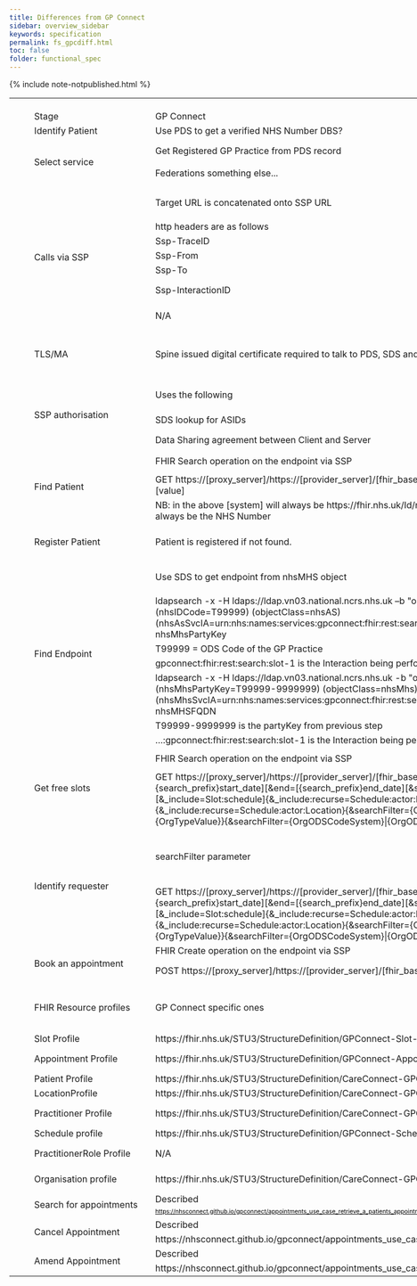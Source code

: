 ```yaml
---
title: Differences from GP Connect
sidebar: overview_sidebar
keywords: specification
permalink: fs_gpcdiff.html
toc: false
folder: functional_spec
---
```


{% include note-notpublished.html %}



<table border=0 cellpadding=0 cellspacing=0 width=2488 style='border-collapse:
 collapse;table-layout:fixed;width:1868pt'>
 <col width=27 style='mso-width-source:userset;mso-width-alt:768;width:20pt'>
 <col width=225 style='mso-width-source:userset;mso-width-alt:6400;width:169pt'>
 <col width=566 span=2 style='mso-width-source:userset;mso-width-alt:16099;
 width:425pt'>
 <col class=xl65 width=566 style='mso-width-source:userset;mso-width-alt:16099;
 width:425pt'>
 <col width=538 style='mso-width-source:userset;mso-width-alt:15303;width:404pt'>
 <tr height=20 style='height:15.0pt'>
  <td height=20 width=27 style='height:15.0pt;width:20pt'></td>
  <td width=225 style='width:169pt'></td>
  <td width=566 style='width:425pt'></td>
  <td width=566 style='width:425pt'></td>
  <td class=xl65 width=566 style='width:425pt'></td>
  <td width=538 style='width:404pt'></td>
 </tr>
 <tr height=21 style='height:15.75pt'>
  <td height=21 style='height:15.75pt'></td>
  <td class=xl75>Stage</td>
  <td class=xl75 style='border-left:none'>GP Connect</td>
  <td class=xl75 style='border-left:none'>Care Connect</td>
  <td class=xl76 width=566 style='border-left:none;width:425pt'>Difference</td>
  <td class=xl75 style='border-left:none'>Rationale for change</td>
 </tr>
 <tr height=21 style='height:15.75pt'>
  <td height=21 class=xl66 style='height:15.75pt'></td>
  <td class=xl67 style='border-top:none'>Identify Patient</td>
  <td class=xl68 style='border-top:none;border-left:none'>Use PDS to get a
  verified NHS Number DBS?</td>
  <td class=xl68 style='border-top:none;border-left:none'>Use PDS to get a
  verified NHS Number</td>
  <td class=xl68 style='border-top:none;border-left:none'>None</td>
  <td class=xl68 style='border-top:none;border-left:none'>N/A</td>
 </tr>
 <tr height=80 style='height:60.0pt'>
  <td height=80 class=xl66 style='height:60.0pt'></td>
  <td class=xl77 style='border-top:none'>Select service</td>
  <td class=xl79 width=566 style='border-top:none;border-left:none;width:425pt'>Get
  Registered GP Practice from PDS record<br>
    <br>
    Federations something else...</td>
  <td class=xl78 style='border-top:none;border-left:none'>Use DOS to select a
  DOS profile</td>
  <td class=xl79 width=566 style='border-top:none;border-left:none;width:425pt'>In
  GP Connect, this is done as part of the PDS lookup, in Care Connect, it's a
  separate call to the DOS, but one which is MOSTLY already taking place. Some
  change needed to the DOS to return the ASID.</td>
  <td class=xl79 width=538 style='border-top:none;border-left:none;width:404pt'>GP
  Connect is all about booking appointments with a GP Practice, which is a
  known ODS code. We're looking beyond this to services as identified from the
  DOS, or by ASID. These can also be found from SDS using ODS code.</td>
 </tr>
 <tr height=60 style='mso-height-source:userset;height:45.0pt'>
  <td height=60 class=xl66 style='height:45.0pt'></td>
  <td rowspan=7 class=xl67 style='border-top:none'>Calls via SSP</td>
  <td class=xl68 style='border-top:none;border-left:none'>Target URL is
  concatenated onto SSP URL</td>
  <td class=xl68 style='border-top:none;border-left:none'>Target URL is
  concatenated onto SSP URL</td>
  <td class=xl69 width=566 style='border-top:none;border-left:none;width:425pt'>No
  change</td>
  <td rowspan=7 class=xl69 width=538 style='border-top:none;width:404pt'>The
  Interaction IDs are different to allow them to be individually authorised,
  and to permit different endpoints to be offered per interaction. If there
  were no differences elsewhere they COULD be the same.<br>
    <br>
    SSP Could inspect the Authorization header and make decisions based on that
  (not currently in scope).</td>
 </tr>
 <tr height=20 style='height:15.0pt'>
  <td height=20 class=xl66 style='height:15.0pt'></td>
  <td class=xl68 style='border-top:none;border-left:none'>http headers are as
  follows</td>
  <td class=xl68 style='border-top:none;border-left:none'>http headers are as
  follows</td>
  <td class=xl69 width=566 style='border-top:none;border-left:none;width:425pt'>Interaction
  IDs are different</td>
 </tr>
 <tr height=20 style='height:15.0pt'>
  <td height=20 class=xl66 style='height:15.0pt'></td>
  <td class=xl70 style='border-top:none;border-left:none'>Ssp-TraceID</td>
  <td class=xl70 style='border-top:none;border-left:none'>Ssp-TraceID = a UUID</td>
  <td class=xl71 width=566 style='border-top:none;border-left:none;width:425pt'>No
  change</td>
 </tr>
 <tr height=20 style='height:15.0pt'>
  <td height=20 class=xl66 style='height:15.0pt'></td>
  <td class=xl70 style='border-top:none;border-left:none'>Ssp-From</td>
  <td class=xl70 style='border-top:none;border-left:none'>Ssp-From = Client
  system ASID</td>
  <td class=xl71 width=566 style='border-top:none;border-left:none;width:425pt'>No
  change</td>
 </tr>
 <tr height=20 style='height:15.0pt'>
  <td height=20 class=xl66 style='height:15.0pt'></td>
  <td class=xl70 style='border-top:none;border-left:none'>Ssp-To</td>
  <td class=xl70 style='border-top:none;border-left:none'>Ssp-To = Server ASID</td>
  <td class=xl71 width=566 style='border-top:none;border-left:none;width:425pt'>No
  change</td>
 </tr>
 <tr height=20 style='height:15.0pt'>
  <td height=20 class=xl66 style='height:15.0pt'></td>
  <td class=xl70 style='border-top:none;border-left:none'>Ssp-InteractionID</td>
  <td class=xl70 style='border-top:none;border-left:none'>Ssp-InteractionID =
  Interaction ID from SDS specific to the call being made.</td>
  <td class=xl71 width=566 style='border-top:none;border-left:none;width:425pt'>Specific
  set for GP Connect, and another for Care Connect</td>
 </tr>
 <tr height=20 style='height:15.0pt'>
  <td height=20 class=xl66 style='height:15.0pt'></td>
  <td class=xl89 style='border-left:none'>N/A</td>
  <td class=xl89 style='border-left:none'>Authorization</td>
  <td class=xl71 width=566 style='border-top:none;border-left:none;width:425pt'>Uses
  a JWT token in an Authorization http header (not used by SSP)</td>
 </tr>
 <tr height=20 style='height:15.0pt'>
  <td height=20 class=xl66 style='height:15.0pt'></td>
  <td rowspan=2 class=xl77 style='border-top:none'>TLS/MA</td>
  <td rowspan=2 class=xl78>Spine issued digital certificate required to talk to
  PDS, SDS and SSP</td>
  <td rowspan=2 class=xl78>Spine issued digital certificate required to talk to
  PDS, SDS and SSP</td>
  <td class=xl79 width=566 style='border-top:none;border-left:none;width:425pt'>No
  change</td>
  <td rowspan=2 class=xl78 style='border-top:none'>N/A</td>
 </tr>
 <tr height=34 style='height:25.5pt'>
  <td height=34 class=xl66 style='height:25.5pt'></td>
  <td class=xl80 width=566 style='border-top:none;border-left:none;width:425pt'>If
  client is <font class="font11">only </font><font class="font7">assured for
  appointment booking, a certificate with a specific prefix will be issued, to
  prevent it being used to do anything else.</font></td>
 </tr>
 <tr height=40 style='mso-height-source:userset;height:30.0pt'>
  <td height=40 class=xl66 style='height:30.0pt'></td>
  <td rowspan=3 class=xl67 style='border-top:none'>SSP authorisation</td>
  <td class=xl68 style='border-top:none;border-left:none'>Uses the following</td>
  <td class=xl68 style='border-top:none;border-left:none'>Uses the following</td>
  <td class=xl69 width=566 style='border-top:none;border-left:none;width:425pt'>No
  Data Sharing Agreement required</td>
  <td rowspan=3 class=xl69 width=538 style='border-top:none;width:404pt'>For
  MVP we're not requesting Patient info, hence lower IG concerns. The DSA
  approach doesn't scale for &quot;any to any&quot; as the scope expands.<br>
    <br>
    Could be implemented in Authorization headers rather than config file.</td>
 </tr>
 <tr height=20 style='height:15.0pt'>
  <td height=20 class=xl66 style='height:15.0pt'></td>
  <td class=xl70 style='border-top:none;border-left:none'>SDS lookup for ASIDs</td>
  <td class=xl70 style='border-top:none;border-left:none'>SDS lookup for ASIDs</td>
  <td class=xl71 width=566 style='border-top:none;border-left:none;width:425pt'>No
  change</td>
 </tr>
 <tr height=20 style='height:15.0pt'>
  <td height=20 class=xl66 style='height:15.0pt'></td>
  <td class=xl70 style='border-top:none;border-left:none'>Data Sharing
  agreement between Client and Server</td>
  <td class=xl70 style='border-top:none;border-left:none'>N/A</td>
  <td class=xl71 width=566 style='border-top:none;border-left:none;width:425pt'>Not
  required</td>
 </tr>
 <tr height=40 style='mso-height-source:userset;height:30.0pt'>
  <td height=40 class=xl66 style='height:30.0pt'></td>
  <td rowspan=3 class=xl77 style='border-top:none'>Find Patient</td>
  <td class=xl78 style='border-top:none;border-left:none'>FHIR Search operation
  on the endpoint via SSP</td>
  <td rowspan=3 class=xl78 style='border-top:none'>N/A</td>
  <td rowspan=3 class=xl79 width=566 style='border-top:none;width:425pt'>Patient
  find is not used in Care Connect</td>
  <td rowspan=3 class=xl79 width=538 style='border-top:none;width:404pt'>GP
  Connect works on the GP concept of patients being registered in a practice.
  Many other services will not have this concept.</td>
 </tr>
 <tr height=20 style='height:15.0pt'>
  <td height=20 class=xl66 style='height:15.0pt'></td>
  <td class=xl81 width=566 style='border-top:none;border-left:none;width:425pt'>GET
  https://[proxy_server]/https://[provider_server]/[fhir_base]/Patient?identifier=[system]|[value]</td>
 </tr>
 <tr height=41 style='mso-height-source:userset;height:30.75pt'>
  <td height=41 class=xl66 style='height:30.75pt'></td>
  <td class=xl82 width=566 style='border-top:none;border-left:none;width:425pt'>NB:
  in the above [system] will always be https://fhir.nhs.uk/Id/nhs-number and
  [value] will always be the NHS Number</td>
 </tr>
 <tr height=40 style='height:30.0pt'>
  <td height=40 class=xl66 style='height:30.0pt'></td>
  <td class=xl67 style='border-top:none'>Register Patient</td>
  <td class=xl68 style='border-top:none;border-left:none'>Patient is registered
  if not found.</td>
  <td class=xl68 style='border-top:none;border-left:none'>N/A</td>
  <td class=xl69 width=566 style='border-top:none;border-left:none;width:425pt'>Register
  Patient is not done in Care Connect</td>
  <td class=xl69 width=538 style='border-top:none;border-left:none;width:404pt'>If
  the service requires a patient to be registered, it can perform this within
  the atomic booking process, rather than have a separate routine.</td>
 </tr>
 <tr height=60 style='mso-height-source:userset;height:45.0pt'>
  <td height=60 style='height:45.0pt'></td>
  <td rowspan=7 class=xl77 style='border-top:none'>Find Endpoint</td>
  <td class=xl78 style='border-top:none;border-left:none'>Use SDS to get
  endpoint from nhsMHS object</td>
  <td class=xl78 style='border-top:none;border-left:none'>Use SDS to get
  endpoint from nhsMHS object</td>
  <td class=xl79 width=566 style='border-top:none;border-left:none;width:425pt'>Different
  LDAP searches</td>
  <td rowspan=7 class=xl79 width=538 style='border-top:none;width:404pt'>Knowing
  the ASID allows a simpler and faster / more efficient LDAP query, it also
  supports a more granular approach than ODS codes alone, including one server
  endpoint for multiple DOS profiles.</td>
 </tr>
 <tr height=45 style='height:33.75pt'>
  <td height=45 style='height:33.75pt'></td>
  <td class=xl83 width=566 style='border-top:none;border-left:none;width:425pt'>ldapsearch
  -x -H ldaps://ldap.vn03.national.ncrs.nhs.uk –b &quot;ou=services,
  o=nhs&quot; &quot;(&amp;(nhsIDCode=<font class="font9">T99999</font><font
  class="font8">) (objectClass=nhsAS)(nhsAsSvcIA=</font><font class="font9">urn:nhs:names:services:gpconnect:fhir:rest:search:slot-1</font><font
  class="font8">))&quot; uniqueIdentifier nhsMhsPartyKey</font></td>
  <td class=xl83 width=566 style='border-top:none;border-left:none;width:425pt'>ldapsearch
  -x -H ldaps://ldap.vn03.national.ncrs.nhs.uk –b &quot;ou=services,
  o=nhs&quot; &quot;(&amp;(uniqueIdentifier=<font class="font9">ABC123</font><font
  class="font8">) (objectClass=nhsAS)(nhsAsSvcIA=</font><font class="font9">urn:nhs:names:services:a2si:fhir:rest:search:slot</font><font
  class="font8">))&quot; nhsMhsPartyKey</font></td>
  <td rowspan=3 class=xl80 width=566 style='border-top:none;width:425pt'>LDAP
  search is based on ODS code for GP Connect, ASID for Care Connect.<br>
    Interaction name is different.</td>
 </tr>
 <tr height=20 style='height:15.0pt'>
  <td height=20 style='height:15.0pt'></td>
  <td class=xl78 style='border-top:none;border-left:none'><font class="font5">T99999</font><font
  class="font0"> = ODS Code of the GP Practice</font></td>
  <td class=xl78 style='border-top:none;border-left:none'><font class="font5">ABC123</font><font
  class="font0"> = ASID of the service as returned from DOS</font></td>
 </tr>
 <tr height=20 style='height:15.0pt'>
  <td height=20 style='height:15.0pt'></td>
  <td class=xl78 style='border-top:none;border-left:none'><font class="font5">gpconnect:fhir:rest:search:slot-1</font><font
  class="font0"> is the Interaction being performed</font></td>
  <td class=xl78 style='border-top:none;border-left:none'><font class="font5">a2si:fhir:rest:search:slot</font><font
  class="font0"> is the Interaction being performed</font></td>
 </tr>
 <tr height=45 style='height:33.75pt'>
  <td height=45 style='height:33.75pt'></td>
  <td class=xl83 width=566 style='border-top:none;border-left:none;width:425pt'>ldapsearch
  -x -H ldaps://ldap.vn03.national.ncrs.nhs.uk -b &quot;ou=services,
  o=nhs&quot; &quot;(&amp;(nhsMhsPartyKey=<font class="font9">T99999-9999999</font><font
  class="font8">) (objectClass=nhsMhs) (nhsMhsSvcIA=</font><font class="font9">urn:nhs:names:services:gpconnect:fhir:rest:search:slot-1</font><font
  class="font8">))&quot; nhsMhsEndPoint nhsMHSFQDN</font></td>
  <td class=xl83 width=566 style='border-top:none;border-left:none;width:425pt'>ldapsearch
  -x -H ldaps://ldap.vn03.national.ncrs.nhs.uk -b &quot;ou=services,
  o=nhs&quot; &quot;(&amp;(nhsMhsPartyKey=<font class="font9">T99999-9999999</font><font
  class="font8">) (objectClass=nhsMhs) (nhsMhsSvcIA=</font><font class="font9">urn:nhs:names:services:a2si:fhir:rest:search:slot</font><font
  class="font8">))&quot; nhsMhsEndPoint nhsMHSFQDN</font></td>
  <td rowspan=3 class=xl80 width=566 style='border-top:none;width:425pt'>Search
  is identical apart from the Interaction ID being specific.</td>
 </tr>
 <tr height=20 style='height:15.0pt'>
  <td height=20 style='height:15.0pt'></td>
  <td class=xl78 style='border-top:none;border-left:none'><font class="font5">T99999-9999999</font><font
  class="font0"> is the partyKey from previous step</font></td>
  <td class=xl78 style='border-top:none;border-left:none'><font class="font5">T99999-9999999</font><font
  class="font0"> is the partyKey from previous step</font></td>
 </tr>
 <tr height=20 style='height:15.0pt'>
  <td height=20 style='height:15.0pt'></td>
  <td class=xl78 style='border-top:none;border-left:none'><font class="font5">…:gpconnect:fhir:rest:search:slot-1</font><font
  class="font0"> is the Interaction being performed</font></td>
  <td class=xl78 style='border-top:none;border-left:none'><font class="font5">…:a2si:fhir:rest:search:slot</font><font
  class="font0"> is the Interaction being performed</font></td>
 </tr>
 <tr height=40 style='mso-height-source:userset;height:30.0pt'>
  <td height=40 style='height:30.0pt'></td>
  <td rowspan=2 class=xl67 style='border-top:none'>Get free slots</td>
  <td class=xl68 style='border-top:none;border-left:none'>FHIR Search operation
  on the endpoint via SSP</td>
  <td class=xl68 style='border-top:none;border-left:none'>FHIR Search operation
  on the endpoint via SSP</td>
  <td rowspan=2 class=xl69 width=566 style='border-top:none;width:425pt'>No
  searchFilter parameter used in Care Connect, see below for more details. Also
  resource profiles are different.</td>
  <td rowspan=2 class=xl69 width=538 style='border-top:none;width:404pt'>searchFilter
  is open to abuse., and not neeed if we use JWT (below).</td>
 </tr>
 <tr height=75 style='height:56.25pt'>
  <td height=75 style='height:56.25pt'></td>
  <td class=xl72 width=566 style='border-top:none;border-left:none;width:425pt'>GET
  https://[proxy_server]/https://[provider_server]/[fhir_base]/Slot?[start={search_prefix}start_date][&amp;end=[{search_prefix}end_date][&amp;status=free][&amp;_include=Slot:schedule]{&amp;_include:recurse=Schedule:actor:Practitioner}{&amp;_include:recurse=Schedule:actor:Location}{&amp;searchFilter={OrgTypeSystem}|{OrgTypeValue}}{&amp;searchFilter={OrgODSCodeSystem}|{OrgODSCode}}</td>
  <td class=xl72 width=566 style='border-top:none;border-left:none;width:425pt'>GET
  https://[proxy_server]/https://[provider_server]/[fhir_base]/Slot?[start={search_prefix}start_date][&amp;end=[{search_prefix}end_date][&amp;status=free][&amp;_include=Slot:schedule]{&amp;_include:recurse=Schedule:actor:Practitioner}{&amp;_include:recurse=Schedule:actor:Location}</td>
 </tr>
 <tr height=100 style='mso-height-source:userset;height:75.0pt'>
  <td height=100 style='height:75.0pt'></td>
  <td rowspan=2 class=xl77 style='border-top:none'>Identify requester</td>
  <td class=xl78 style='border-top:none;border-left:none'>searchFilter
  parameter</td>
  <td class=xl78 style='border-top:none;border-left:none'>JWT</td>
  <td class=xl79 width=566 style='border-top:none;border-left:none;width:425pt'>GP
  Connect expects an assertion of the type of organisation making the request
  and their ODS Code in a searchFilter querystring parameter. Care Connect
  expects to get this information from a signed JWT issued by Strat Auth.</td>
  <td rowspan=2 class=xl79 width=538 style='border-top:none;width:404pt'>This
  is a combination of authentication (who is the client) and authorisation
  (what can they do) and therefore should be handled as such. Implementing this
  removes the need for searchFilter. Using a signed JWT gives the server
  significant confidence in the identity of the client, which should help to
  reduce IG challenges.</td>
 </tr>
 <tr height=75 style='height:56.25pt'>
  <td height=75 style='height:56.25pt'></td>
  <td class=xl83 width=566 style='border-top:none;border-left:none;width:425pt'>GET
  https://[proxy_server]/https://[provider_server]/[fhir_base]/Slot?[start={search_prefix}start_date][&amp;end=[{search_prefix}end_date][&amp;status=free][&amp;_include=Slot:schedule]{&amp;_include:recurse=Schedule:actor:Practitioner}{&amp;_include:recurse=Schedule:actor:Location}<font
  class="font9">{&amp;searchFilter={OrgTypeSystem}|{OrgTypeValue}}{&amp;searchFilter={OrgODSCodeSystem}|{OrgODSCode}}</font></td>
  <td class=xl84 width=566 style='border-top:none;border-left:none;width:425pt'><font
  class="font13">See:
  https://developer.nhs.uk/apis/spine-core/security_jwt.html<br>
    </font><font class="font12">ToDo: Provide a sample JWT</font></td>
  <td class=xl79 width=566 style='border-top:none;border-left:none;width:425pt'>JWT
  can be verified by checking signature.</td>
 </tr>
 <tr height=20 style='height:15.0pt'>
  <td height=20 style='height:15.0pt'></td>
  <td rowspan=2 class=xl67 style='border-top:none'>Book an appointment</td>
  <td class=xl68 style='border-top:none;border-left:none'>FHIR Create operation
  on the endpoint via SSP</td>
  <td class=xl68 style='border-top:none;border-left:none'>FHIR Create operation
  on the endpoint via SSP</td>
  <td rowspan=2 class=xl69 width=566 style='border-top:none;width:425pt'>Resources
  are (will be) different.</td>
  <td rowspan=2 class=xl90 style='border-top:none'>See FHIR Resource rationale.</td>
 </tr>
 <tr height=20 style='height:15.0pt'>
  <td height=20 style='height:15.0pt'></td>
  <td class=xl73 width=566 style='border-top:none;border-left:none;width:425pt'>POST
  https://[proxy_server]/https://[provider_server]/[fhir_base]/Appointment</td>
  <td class=xl73 width=566 style='border-top:none;border-left:none;width:425pt'>POST
  https://[proxy_server]/https://[provider_server]/[fhir_base]/Appointment</td>
 </tr>
 <tr height=60 style='height:45.0pt'>
  <td height=60 style='height:45.0pt'></td>
  <td class=xl77 style='border-top:none'>FHIR Resource profiles</td>
  <td class=xl78 style='border-top:none;border-left:none'>GP Connect specific
  ones</td>
  <td class=xl78 style='border-top:none;border-left:none'>Care Connect Generic
  where possible</td>
  <td rowspan=9 class=xl79 width=566 style='border-top:none;width:425pt'>Resources
  are still based on FHIR STU3 but are (or will be) different.</td>
  <td class=xl79 width=538 style='border-top:none;border-left:none;width:404pt'>GP
  Connect resources are by definition (it's part of their name) for GP Connect.
  Where possible we try to use generic resources. Each has been profiled to
  include the necessary information.</td>
 </tr>
 <tr height=20 style='height:15.0pt'>
  <td height=20 style='height:15.0pt'></td>
  <td class=xl78 style='border-top:none'>Slot Profile</td>
  <td class=xl85 style='border-top:none;border-left:none'>https://fhir.nhs.uk/STU3/StructureDefinition/GPConnect-Slot-1</td>
  <td class=xl85 style='border-top:none;border-left:none'>https://fhir.nhs.uk/STU3/StructureDefinition/CareConnect-Slot-1</td>
  <td class=xl86 style='border-top:none;border-left:none'>Uses standard
  CareConnect profile</td>
 </tr>
 <tr height=20 style='height:15.0pt'>
  <td height=20 style='height:15.0pt'></td>
  <td class=xl78 style='border-top:none'>Appointment Profile</td>
  <td class=xl85 style='border-top:none;border-left:none'>https://fhir.nhs.uk/STU3/StructureDefinition/GPConnect-Appointment-1</td>
  <td class=xl85 style='border-top:none;border-left:none'>https://fhir.nhs.uk/STU3/StructureDefinition/CareConnect-Appointment-1</td>
  <td class=xl86 style='border-top:none;border-left:none'>Uses standard
  CareConnect profile</td>
 </tr>
 <tr height=20 style='height:15.0pt'>
  <td height=20 style='height:15.0pt'></td>
  <td class=xl78 style='border-top:none'>Patient Profile</td>
  <td class=xl85 style='border-top:none;border-left:none'>https://fhir.nhs.uk/STU3/StructureDefinition/CareConnect-GPC-Patient-1</td>
  <td class=xl85 style='border-top:none;border-left:none'>https://fhir.hl7.org.uk/STU3/StructureDefinition/CareConnect-Patient-1</td>
  <td class=xl86 style='border-top:none;border-left:none'>Uses standard
  CareConnect profile</td>
 </tr>
 <tr height=20 style='height:15.0pt'>
  <td height=20 style='height:15.0pt'></td>
  <td class=xl78 style='border-top:none'>LocationProfile</td>
  <td class=xl85 style='border-top:none;border-left:none'>https://fhir.nhs.uk/STU3/StructureDefinition/CareConnect-GPC-Location-1</td>
  <td class=xl85 style='border-top:none;border-left:none'>https://fhir.hl7.org.uk/STU3/StructureDefinition/CareConnect-Location-1</td>
  <td class=xl86 style='border-top:none;border-left:none'>Uses standard
  CareConnect profile</td>
 </tr>
 <tr height=20 style='height:15.0pt'>
  <td height=20 style='height:15.0pt'></td>
  <td class=xl87 style='border-top:none'>Practitioner Profile</td>
  <td class=xl85 style='border-top:none;border-left:none'>https://fhir.nhs.uk/STU3/StructureDefinition/CareConnect-GPC-Practitioner-1</td>
  <td class=xl85 style='border-top:none;border-left:none'>https://fhir.hl7.org.uk/STU3/StructureDefinition/CareConnect-Practitioner-1</td>
  <td class=xl86 style='border-top:none;border-left:none'>Uses standard
  CareConnect profile</td>
 </tr>
 <tr height=21 style='height:15.75pt'>
  <td height=21 style='height:15.75pt'></td>
  <td class=xl87 style='border-top:none'>Schedule profile</td>
  <td class=xl85 style='border-top:none;border-left:none'>https://fhir.nhs.uk/STU3/StructureDefinition/GPConnect-Schedule-1</td>
  <td class=xl88 style='border-top:none;border-left:none'>TBC</td>
  <td class=xl86 style='border-top:none;border-left:none'>&nbsp;</td>
 </tr>
 <tr height=20 style='height:15.0pt'>
  <td height=20 style='height:15.0pt'></td>
  <td class=xl87 style='border-top:none'>PractitionerRole Profile</td>
  <td class=xl85 style='border-top:none;border-left:none'>N/A</td>
  <td class=xl85 style='border-top:none;border-left:none'>https://fhir.hl7.org.uk/STU3/StructureDefinition/CareConnect-PractitionerRole-1</td>
  <td class=xl86 style='border-top:none;border-left:none'>Uses standard
  CareConnect profile</td>
 </tr>
 <tr height=20 style='height:15.0pt'>
  <td height=20 style='height:15.0pt'></td>
  <td class=xl87 style='border-top:none'>Organisation profile</td>
  <td class=xl85 style='border-top:none;border-left:none'>https://fhir.nhs.uk/STU3/StructureDefinition/CareConnect-GPC-Organization-1</td>
  <td class=xl85 style='border-top:none;border-left:none'>https://fhir.hl7.org.uk/STU3/StructureDefinition/CareConnect-Organization-1</td>
  <td class=xl86 style='border-top:none;border-left:none'>Uses standard
  CareConnect profile</td>
 </tr>
 <tr height=20 style='height:15.0pt'>
  <td height=20 style='height:15.0pt'></td>
  <td rowspan=2 class=xl91 style='border-top:none'>Search for appointments</td>
  <td class=xl78 style='border-top:none;border-left:none'>Described</td>
  <td rowspan=2 class=xl68 style='border-top:none'>Out of current scope</td>
  <td rowspan=2 class=xl69 width=566 style='border-top:none;width:425pt'>Not in
  scope for Care Connect</td>
  <td rowspan=2 class=xl93 style='border-top:none'>Not in current scope. IG
  concerns are higher, so excluded from MVP.</td>
 </tr>
 <tr height=20 style='height:15.0pt'>
  <td height=20 style='height:15.0pt'></td>
  <td class=xl85 style='border-top:none;border-left:none'><a
  href="https://nhsconnect.github.io/gpconnect/appointments_use_case_retrieve_a_patients_appointments.html"
  target="_parent"><span style='color:black;font-size:8.0pt;text-decoration:
  none'>https://nhsconnect.github.io/gpconnect/appointments_use_case_retrieve_a_patients_appointments.html</span></a></td>
 </tr>
 <tr height=20 style='height:15.0pt'>
  <td height=20 style='height:15.0pt'></td>
  <td rowspan=2 class=xl92 style='border-top:none'>Cancel Appointment</td>
  <td class=xl78 style='border-top:none;border-left:none'>Described</td>
  <td rowspan=2 class=xl78 style='border-top:none'>Out of current scope</td>
  <td rowspan=2 class=xl79 width=566 style='border-top:none;width:425pt'>Not in
  scope for Care Connect</td>
  <td rowspan=2 class=xl94 style='border-top:none'>Not in current scope. IG
  concerns are higher, so excluded from MVP.</td>
 </tr>
 <tr height=20 style='height:15.0pt'>
  <td height=20 style='height:15.0pt'></td>
  <td class=xl85 style='border-top:none;border-left:none'>https://nhsconnect.github.io/gpconnect/appointments_use_case_cancel_an_appointment.html</td>
 </tr>
 <tr height=20 style='height:15.0pt'>
  <td height=20 style='height:15.0pt'></td>
  <td rowspan=2 class=xl91 style='border-top:none'>Amend Appointment</td>
  <td class=xl68 style='border-top:none;border-left:none'>Described</td>
  <td rowspan=2 class=xl68 style='border-top:none'>Out of current scope</td>
  <td rowspan=2 class=xl69 width=566 style='border-top:none;width:425pt'>Not in
  scope for Care Connect</td>
  <td rowspan=2 class=xl93 style='border-top:none'>Not in current scope. IG
  concerns are higher, so excluded from MVP.</td>
 </tr>
 <tr height=20 style='height:15.0pt'>
  <td height=20 style='height:15.0pt'></td>
  <td class=xl74 style='border-top:none;border-left:none'>https://nhsconnect.github.io/gpconnect/appointments_use_case_amend_an_appointment.html</td>
 </tr>
 <![if supportMisalignedColumns]>
 <tr height=0 style='display:none'>
  <td width=27 style='width:20pt'></td>
  <td width=225 style='width:169pt'></td>
  <td width=566 style='width:425pt'></td>
  <td width=566 style='width:425pt'></td>
  <td width=566 style='width:425pt'></td>
  <td width=538 style='width:404pt'></td>
 </tr>
 <![endif]>
</table>
